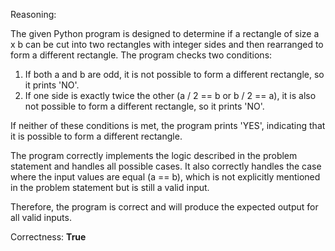 Reasoning:

The given Python program is designed to determine if a rectangle of size a x b can be cut into two rectangles with integer sides and then rearranged to form a different rectangle. The program checks two conditions:

1. If both a and b are odd, it is not possible to form a different rectangle, so it prints 'NO'.
2. If one side is exactly twice the other (a / 2 == b or b / 2 == a), it is also not possible to form a different rectangle, so it prints 'NO'.

If neither of these conditions is met, the program prints 'YES', indicating that it is possible to form a different rectangle.

The program correctly implements the logic described in the problem statement and handles all possible cases. It also correctly handles the case where the input values are equal (a == b), which is not explicitly mentioned in the problem statement but is still a valid input.

Therefore, the program is correct and will produce the expected output for all valid inputs.

Correctness: **True**